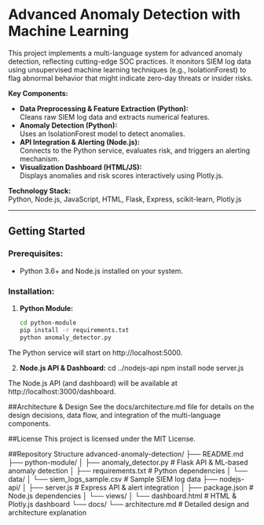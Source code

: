 # Advanced Anomaly Detection with Machine Learning

This project implements a multi-language system for advanced anomaly detection, reflecting cutting-edge SOC practices. It monitors SIEM log data using unsupervised machine learning techniques (e.g., IsolationForest) to flag abnormal behavior that might indicate zero-day threats or insider risks.

**Key Components:**
- **Data Preprocessing & Feature Extraction (Python):**  
  Cleans raw SIEM log data and extracts numerical features.
- **Anomaly Detection (Python):**  
  Uses an IsolationForest model to detect anomalies.
- **API Integration & Alerting (Node.js):**  
  Connects to the Python service, evaluates risk, and triggers an alerting mechanism.
- **Visualization Dashboard (HTML/JS):**  
  Displays anomalies and risk scores interactively using Plotly.js.

**Technology Stack:**  
Python, Node.js, JavaScript, HTML, Flask, Express, scikit-learn, Plotly.js

---

## Getting Started

### Prerequisites:
- Python 3.6+ and Node.js installed on your system.

### Installation:

1. **Python Module:**
   ```bash
   cd python-module
   pip install -r requirements.txt
   python anomaly_detector.py

The Python service will start on http://localhost:5000.

2. **Node.js API & Dashboard:**
cd ../nodejs-api
npm install
node server.js

The Node.js API (and dashboard) will be available at http://localhost:3000/dashboard.

##Architecture & Design
See the docs/architecture.md file for details on the design decisions, data flow, and integration of the multi-language components.

##License
This project is licensed under the MIT License.

##Repository Structure
advanced-anomaly-detection/
├── README.md
├── python-module/
│   ├── anomaly_detector.py      # Flask API & ML-based anomaly detection
│   ├── requirements.txt         # Python dependencies
│   └── data/
│       └── siem_logs_sample.csv # Sample SIEM log data
├── nodejs-api/
│   ├── server.js                # Express API & alert integration
│   ├── package.json             # Node.js dependencies
│   └── views/
│       └── dashboard.html       # HTML & Plotly.js dashboard
└── docs/
    └── architecture.md          # Detailed design and architecture explanation
